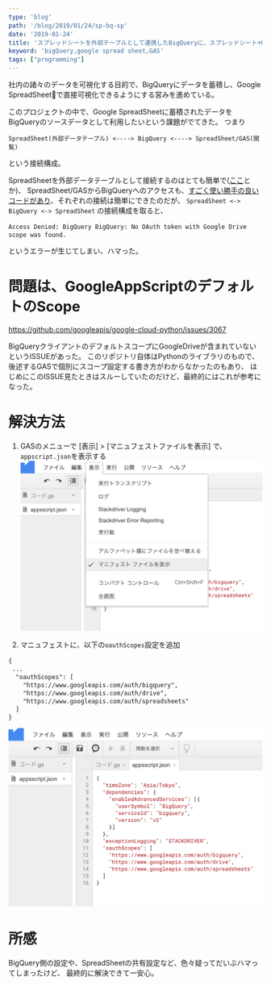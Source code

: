```yaml
---
type: 'blog'
path: '/blog/2019/01/24/sp-bq-sp'
date: '2019-01-24'
title: 'スプレッドシートを外部テーブルとして連携したBigQueryに、スプレッドシート+GASからアクセスする'
keyword: 'bigQuery,google spread sheet,GAS'
tags: ["programming"]
---
```


社内の諸々のデータを可視化する目的で、BigQueryにデータを蓄積し、Google SpreadSheetで直接可視化できるようにする営みを進めている。

このプロジェクトの中で、Google SpreadSheetに蓄積されたデータをBigQueryのソースデータとして利用したいという課題がでてきた。
つまり

```
SpreadSheet(外部データテーブル) <----> BigQuery <----> SpreadSheet/GAS(閲覧) 
```

という接続構成。



SpreadSheetを外部データテーブルとして接続するのはとても簡単で([ここ](https://ex-ture.com/blog/2018/06/24/google-apps-script-to-update-bigquery/)とか)、
SpreadSheet/GASからBigQueryへのアクセスも、[すごく使い勝手の良いコードがあり](http://toreta.blog.jp/archives/20649904.html)、それぞれの接続は簡単にできたのだが、
`SpreadSheet <-> BigQuery <-> SpreadSheet` の接続構成を取ると、
```
Access Denied: BigQuery BigQuery: No OAuth token with Google Drive scope was found.
```
というエラーが生じてしまい、ハマった。

# 問題は、GoogleAppScriptのデフォルトのScope

https://github.com/googleapis/google-cloud-python/issues/3067

BigQueryクライアントのデフォルトスコープにGoogleDriveが含まれていないというISSUEがあった。
このリポジトリ自体はPythonのライブラリのもので、後述するGASで個別にスコープ設定する書き方がわからなかったのもあり、
はじめにこのISSUE見たときはスルーしていたのだけど、最終的にはこれが参考になった。

# 解決方法

1. GASのメニューで [表示] > [マニュフェストファイルを表示] で、`appscript.json`を表示する
![img1](img1.png)

2. マニュフェストに、以下の`oauthScopes`設定を追加

```
{
 ...
  "oauthScopes": [
    "https://www.googleapis.com/auth/bigquery",
    "https://www.googleapis.com/auth/drive",
    "https://www.googleapis.com/auth/spreadsheets"
  ]
}
```

![img2](img2.png)

# 所感

BigQuery側の設定や、SpreadSheetの共有設定など、色々疑ってだいぶハマってしまったけど、
最終的に解決できて一安心。
